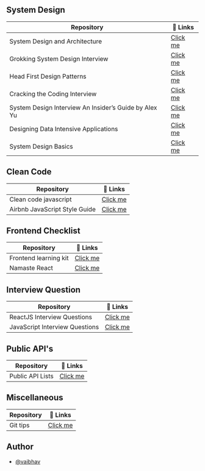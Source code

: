 ## System Design 

| Repository  | 🔗 Links |
| ------------- | ------------- |
| System Design and Architecture  | [Click me](https://github.com/puncsky/system-design-and-architecture )  |
|Grokking System Design Interview | [Click me](https://shorturl.at/jpvO2)	|
|Head First Design Patterns	| [Click me](https://shorturl.at/suBH7) |
|Cracking the Coding Interview	|[Click me](https://tinyurl.com/y8z5433f) |
|System Design Interview An Insider’s Guide by Alex Yu|[Click me](https://shorturl.at/jotyU)	|
|Designing Data Intensive Applications|[Click me](https://tinyurl.com/24uzrt4s )	|
|System Design Basics | [Click me](https://github.com/mrbajaj/system-design) |


## Clean Code 

| Repository  | 🔗 Links |
| ------------- | ------------- |
| Clean code javascript  | [Click me](https://rb.gy/g462z )  |
|Airbnb JavaScript Style Guide | [Click me](https://github.com/airbnb/javascript) |


## Frontend Checklist
| Repository  | 🔗 Links |
| ------------- | ------------- |
| Frontend learning kit | [Click me](https://github.com/sadanandpai/frontend-learning-kit)  |
| Namaste React  | [Click me](https://github.com/chetannada/Namaste-React)  |


## Interview Question

| Repository  | 🔗 Links |
| ------------- | ------------- |
|ReactJS Interview Questions  | [Click me](https://github.com/sudheerj/reactjs-interview-questions)  |
|JavaScript Interview Questions | [Click me](https://github.com/sudheerj/javascript-interview-questions)  |


## Public API's 

| Repository  | 🔗 Links |
| ------------- | ------------- |
| Public API Lists  | [Click me](https://github.com/public-api-lists/public-api-lists)  |


## Miscellaneous 

| Repository  | 🔗 Links |
| ------------- | ------------- |
| Git tips  | [Click me](https://github.com/git-tips/tips)  |


## Author

- [@vaibhav](https://github.com/vaibhav-raj)

